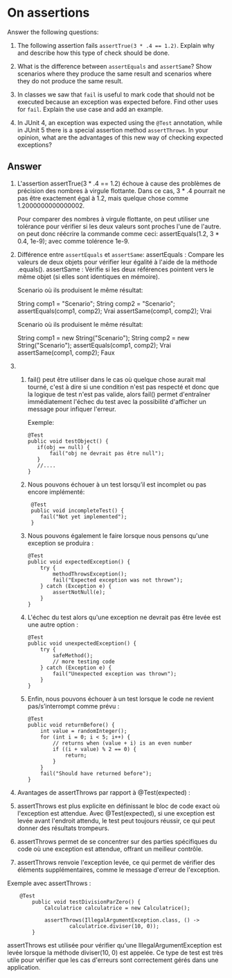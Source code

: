 # On assertions

Answer the following questions:

1. The following assertion fails `assertTrue(3 * .4 == 1.2)`. Explain why and describe how this type of check should be done.

2. What is the difference between `assertEquals` and `assertSame`? Show scenarios where they produce the same result and scenarios where they do not produce the same result.

3. In classes we saw that `fail` is useful to mark code that should not be executed because an exception was expected before. Find other uses for `fail`. Explain the use case and add an example.

4. In JUnit 4, an exception was expected using the `@Test` annotation, while in JUnit 5 there is a special assertion method `assertThrows`. In your opinion, what are the advantages of this new way of checking expected exceptions?


## Answer


1. L'assertion assertTrue(3 * .4 == 1.2) échoue à cause des problèmes de précision des nombres à virgule flottante.
   Dans ce cas, 3 * .4 pourrait ne pas être exactement égal à 1.2, mais quelque chose comme 1.2000000000000002.

   Pour comparer des nombres à virgule flottante, on peut utiliser une tolérance pour vérifier si les deux valeurs sont proches l'une de l'autre. 
   on peut donc réécrire la commande comme ceci: assertEquals(1.2, 3 * 0.4, 1e-9); avec comme tolérence 1e-9.

2. Différence entre `assertEquals` et `assertSame`:
    assertEquals : Compare les valeurs de deux objets pour vérifier leur égalité à l'aide de la méthode .equals().
    assertSame : Vérifie si les deux références pointent vers le même objet (si elles sont identiques en mémoire).

   Scenario où ils produisent le même résultat:

    String comp1 = "Scenario";
    String comp2 = "Scenario";
    assertEquals(comp1, comp2);  Vrai
    assertSame(comp1, comp2);   Vrai

   Scenario où ils produisent le même résultat:

    String comp1 = new String("Scenario");
    String comp2 = new String("Scenario");
    assertEquals(comp1, comp2);  Vrai
    assertSame(comp1, comp2);    Faux


3.  
    1.  fail() peut être utiliser dans le cas où quelque chose aurait mal tourné, c'est à dire si une condition n'est pas respecté et donc que 
        la logique de test n'est pas valide, alors fail() permet d'entraîner immédiatement l'échec du test avec la possibilité d'afficher un message pour infiquer l'erreur.

        Exemple: 
         ```
        @Test
        public void testObject() {
            if(obj == null) {
                fail("obj ne devrait pas être null");
            }
            //....
        }
         ```
    2. Nous pouvons échouer à un test lorsqu’il est incomplet ou pas encore implémenté:
         ```
          @Test
          public void incompleteTest() {
             fail("Not yet implemented");
          }
         ```
    4. Nous pouvons également le faire lorsque nous pensons qu'une exception se produira :
         ```
         @Test
         public void expectedException() {
             try {
                 methodThrowsException();
                 fail("Expected exception was not thrown");
             } catch (Exception e) {
                 assertNotNull(e);
             }
         }
         ```

    6. L'échec du test alors qu'une exception ne devrait pas être levée est une autre option :
         ```
         @Test
         public void unexpectedException() {
             try {
                 safeMethod();
                 // more testing code
             } catch (Exception e) {
                 fail("Unexpected exception was thrown");
             }
         }
         ```

    8. Enfin, nous pouvons échouer à un test lorsque le code ne revient pas/s’interrompt comme prévu :
         ```
         @Test
         public void returnBefore() {
             int value = randomInteger();
             for (int i = 0; i < 5; i++) {
                 // returns when (value + i) is an even number
                 if ((i + value) % 2 == 0) {
                     return;
                 }
             }
             fail("Should have returned before");
         }
         ```


5.   Avantages de assertThrows par rapport à @Test(expected) :

 1. assertThrows est plus explicite en définissant le bloc de code exact où l'exception est attendue. Avec @Test(expected), si une exception est levée avant l'endroit attendu, le test peut toujours réussir, ce qui peut donner des résultats trompeurs.

 2. assertThrows permet de se concentrer sur des parties spécifiques du code où une exception est attendue, offrant un meilleur contrôle.

 3. assertThrows renvoie l'exception levée, ce qui permet de vérifier des éléments supplémentaires, comme le message d'erreur de l'exception.

 Exemple avec assertThrows :

        @Test
            public void testDivisionParZero() {
                Calculatrice calculatrice = new Calculatrice();

                assertThrows(IllegalArgumentException.class, () ->
                        calculatrice.diviser(10, 0));
            }

 assertThrows est utilisée pour vérifier qu'une IllegalArgumentException est levée lorsque la méthode diviser(10, 0) est appelée.
 Ce type de test est très utile pour vérifier que les cas d'erreurs sont correctement gérés dans une application.

    
